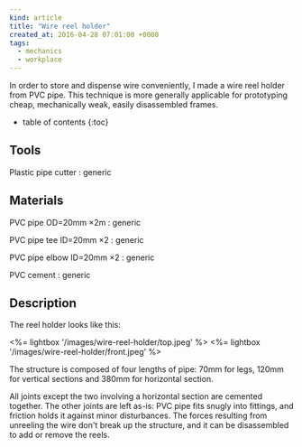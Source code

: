 ```yaml
---
kind: article
title: "Wire reel holder"
created_at: 2016-04-28 07:01:00 +0000
tags:
  - mechanics
  - workplace
---
```


In order to store and dispense wire conveniently, I made a wire reel holder from PVC pipe. This technique is more generally applicable for prototyping cheap, mechanically weak, easily disassembled frames.

<!--more-->

* table of contents
{:toc}

Tools
-----

Plastic pipe cutter
: generic

Materials
---------

PVC pipe OD=20mm ×2m
: generic

PVC pipe tee ID=20mm ×2
: generic

PVC pipe elbow ID=20mm ×2
: generic

PVC cement
: generic

Description
-----------

The reel holder looks like this:

  <%= lightbox '/images/wire-reel-holder/top.jpeg' %>
  <%= lightbox '/images/wire-reel-holder/front.jpeg' %>

The structure is composed of four lengths of pipe: 70mm for legs, 120mm for vertical sections and 380mm for horizontal section.

All joints except the two involving a horizontal section are cemented together. The other joints are left as-is: PVC pipe fits snugly into fittings, and friction holds it against minor disturbances. The forces resulting from unreeling the wire don't break up the structure, and it can be disassembled to add or remove the reels.
